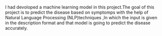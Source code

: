 I had devoloped a machine learning model in this project.The goal of this project is to predict the disease based on symptomps with the help of Natural Language Processing (NLP)techniques ,In which the input is given in the description format and that model is going to predict the disease accurately.
